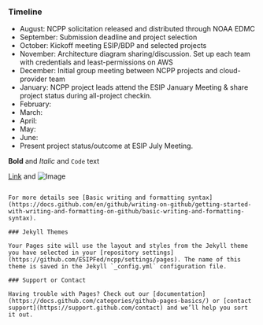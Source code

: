### Timeline
- August: NCPP solicitation released and distributed through NOAA EDMC
- September: Submission deadline and project selection
- October: Kickoff meeting ESIP/BDP and selected projects
- November: Architecture diagram sharing/discussion. Set up each team with credentials and least-permissions on AWS
- December: Initial group meeting between NCPP projects and cloud-provider team
- January: NCPP project leads attend the ESIP January Meeting & share project status during all-project checkin. 
- February:
- March:
- April:
- May:
- June:
- Present project status/outcome at ESIP July Meeting.


**Bold** and _Italic_ and `Code` text

[Link](url) and ![Image](src)
```

For more details see [Basic writing and formatting syntax](https://docs.github.com/en/github/writing-on-github/getting-started-with-writing-and-formatting-on-github/basic-writing-and-formatting-syntax).

### Jekyll Themes

Your Pages site will use the layout and styles from the Jekyll theme you have selected in your [repository settings](https://github.com/ESIPFed/ncpp/settings/pages). The name of this theme is saved in the Jekyll `_config.yml` configuration file.

### Support or Contact

Having trouble with Pages? Check out our [documentation](https://docs.github.com/categories/github-pages-basics/) or [contact support](https://support.github.com/contact) and we’ll help you sort it out.
